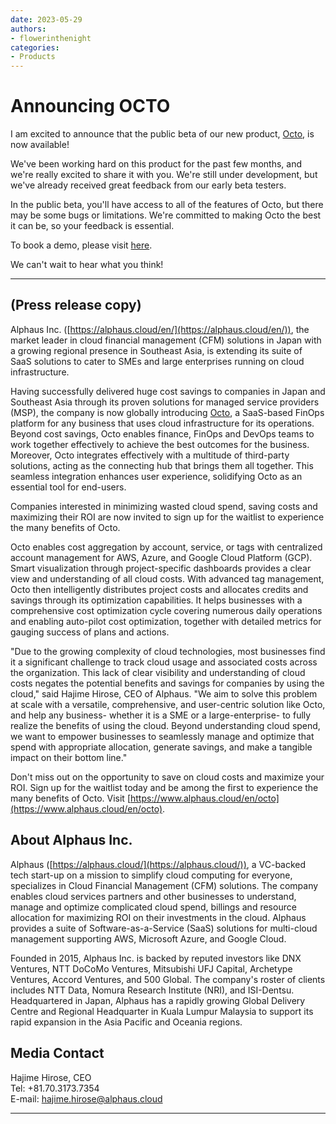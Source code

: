 ```yaml
---
date: 2023-05-29
authors:
- flowerinthenight
categories:
- Products
---
```


# Announcing OCTO

I am excited to announce that the public beta of our new product, [Octo](https://www.alphaus.cloud/en/octo), is now available!

<!-- more -->

We've been working hard on this product for the past few months, and we're really excited to share it with you. We're still under development, but we've already received great feedback from our early beta testers.

In the public beta, you'll have access to all of the features of Octo, but there may be some bugs or limitations. We're committed to making Octo the best it can be, so your feedback is essential.

To book a demo, please visit [here](https://calendly.com/alphaus-demo/octo).

We can't wait to hear what you think!

----

## (Press release copy)

Alphaus Inc. ([https://alphaus.cloud/en/](https://alphaus.cloud/en/)), the market leader in cloud financial management (CFM) solutions in Japan with a growing regional presence in Southeast Asia, is extending its suite of SaaS solutions to cater to SMEs and large enterprises running on cloud infrastructure.

Having successfully delivered huge cost savings to companies in Japan and Southeast Asia through its proven solutions for managed service providers (MSP), the company is now globally introducing [Octo](https://lp.alphaus.cloud/), a SaaS-based FinOps platform for any business that uses cloud infrastructure for its operations. Beyond cost savings, Octo enables finance, FinOps and DevOps teams to work together effectively to achieve the best outcomes for the business. Moreover, Octo integrates effectively with a multitude of third-party solutions, acting as the connecting hub that brings them all together. This seamless integration enhances user experience, solidifying Octo as an essential tool for end-users.

Companies interested in minimizing wasted cloud spend, saving costs and maximizing their ROI are now invited to sign up for the waitlist to experience the many benefits of Octo.

Octo enables cost aggregation by account, service, or tags with centralized account management for AWS, Azure, and Google Cloud Platform (GCP). Smart visualization through project-specific dashboards provides a clear view and understanding of all cloud costs. With advanced tag management, Octo then intelligently distributes project costs and allocates credits and savings through its optimization capabilities. It helps businesses with a comprehensive cost optimization cycle covering numerous daily operations and enabling auto-pilot cost optimization, together with detailed metrics for gauging success of plans and actions.

"Due to the growing complexity of cloud technologies, most businesses find it a significant challenge to track cloud usage and associated costs across the organization. This lack of clear visibility and understanding of cloud costs negates the potential benefits and savings for companies by using the cloud," said Hajime Hirose, CEO of Alphaus. "We aim to solve this problem at scale with a versatile, comprehensive, and user-centric solution like Octo, and help any business- whether it is a SME or a large-enterprise- to fully realize the benefits of using the cloud. Beyond understanding cloud spend, we want to empower businesses to seamlessly manage and optimize that spend with appropriate allocation, generate savings, and make a tangible impact on their bottom line."

Don't miss out on the opportunity to save on cloud costs and maximize your ROI. Sign up for the waitlist today and be among the first to experience the many benefits of Octo. Visit [https://www.alphaus.cloud/en/octo](https://www.alphaus.cloud/en/octo).

## About Alphaus Inc.

Alphaus ([https://alphaus.cloud/](https://alphaus.cloud/)), a VC-backed tech start-up on a mission to simplify cloud computing for everyone, specializes in Cloud Financial Management (CFM) solutions. The company enables cloud services partners and other businesses to understand, manage and optimize complicated cloud spend, billings and resource allocation for maximizing ROI on their investments in the cloud. Alphaus provides a suite of Software-as-a-Service (SaaS) solutions for multi-cloud management supporting AWS, Microsoft Azure, and Google Cloud.

Founded in 2015, Alphaus Inc. is backed by reputed investors like DNX Ventures, NTT DoCoMo Ventures, Mitsubishi UFJ Capital, Archetype Ventures, Accord Ventures, and 500 Global. The company's roster of clients includes NTT Data, Nomura Research Institute (NRI), and ISI-Dentsu. Headquartered in Japan, Alphaus has a rapidly growing Global Delivery Centre and Regional Headquarter in Kuala Lumpur Malaysia to support its rapid expansion in the Asia Pacific and Oceania regions.

## Media Contact
Hajime Hirose, CEO  
Tel: +81.70.3173.7354  
E-mail: hajime.hirose@alphaus.cloud

---
